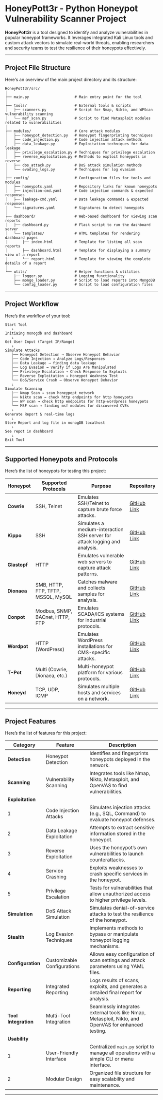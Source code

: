 # HoneyPott3r - Python Honeypot Vulnerability Scanner Project
**HoneyPott3r** is a tool designed to identify and analyze vulnerabilities in popular honeypot frameworks. It leverages integrated Kali Linux tools and custom attack vectors to simulate real-world threats, enabling researchers and security teams to test the resilience of their honeypots effectively.

---

## Project File Structure
Here's an overview of the main project directory and its structure:
```
HoneyPott3r/src/  
│  
├── main.py                     # Main entry point for the tool   
│  
├── tools/                      # External tools & scripts  
│   ├── scanners.py             # Script for Nmap, Nikto, and WPScan vulnerability scanning  
│   └── msf_scan.py             # Script to find Metasploit modules related to vulnerabilities  
│  
├── modules/                    # Core attack modules  
│   ├── honeypot_detection.py   # Honeypot fingerprinting techniques  
│   ├── code_injection.py       # Code injection attack methods  
│   ├── data_leakage.py         # Exploitation techniques for data leakage  
│   ├── privilege_escalation.py # Techniques for privilege escalation  
│   ├── reverse_exploitation.py # Methods to exploit honeypots in reverse  
│   ├── dos_attack.py           # DoS attack simulation methods  
│   └── evading_logs.py         # Techniques for log evasion  
│  
├── config/                     # Configuration files for tools and modules  
│   ├── honeypots.yaml          # Repository links for known honeypots  
│   ├── injection-cmd.yaml      # Code injection commands & expected responses  
│   ├── leakage-cmd.yaml        # Data leakage commands & expected responses  
│   └── signatures.yaml         # Signatures to detect honeypots  
│  
├── dashboard/                  # Web-based dashboard for viewing scan reports  
│   ├── dashboard.py            # Flask script to run the dashboard server  
│   └── templates/              # HTML templates for rendering dashboard pages  
│       ├── index.html          # Template for listing all scan reports  
│       ├── dashboard.html      # Template for displaying a summary view of a report  
│       └── report.html         # Template for viewing the complete details of a report  
│  
└── utils/                      # Helper functions & utilities  
    ├── logger.py               # Logging functionality  
    ├── mongo_loader.py         # Script to load reports into MongoDB  
    └── config_loader.py        # Script to load configuration files  

```
---

## Project Workflow
Here’s the workflow of your tool:
```
Start Tool
   ↓
Initiaing monogdb and dashboard
   ↓
Get User Input (Target IP/Range)
   ↓
Simulate Attacks
   ├── Honeypot Detection → Observe Honeypot Behavior
   ├── Code Injection → Analyze Logs/Responses
   ├── Data Leakage → finding data leakage
   ├── Log Evasion → Verify if Logs Are Manipulated
   ├── Privilege Escalation → Check Response to Exploits
   ├── Reverse Exploitation → Honeypot Weakness Test
   └── DoS/Service Crash → Observe Honeypot Behavior
   ↓
Simulate Scanning
   ├── Nmap Scan → scan honeypopt network
   ├── Nikto scan → check http endpoints for http honeypots
   ├── WP scan → check http endpoints for http-wordpress honeypots
   └── MSF scan → finding msf modules for discovered CVEs
   ↓
Generate Report & real-time logs
   ↓
Store Report and log file in monogDB localhost
   ↓
See repot in dashboard
   ↓
Exit Tool
```
---

## Supported Honeypots and Protocols
Here’s the list of honeypots for testing this project:

| **Honeypot**  | **Supported Protocols**            | **Purpose**                                                                | **Repository**                                            |
|---------------|------------------------------------|----------------------------------------------------------------------------|-----------------------------------------------------------|
| **Cowrie**    | SSH, Telnet                        | Emulates SSH/Telnet to capture brute force attacks.                        | [GitHub Link](https://github.com/cowrie/cowrie)           |
| **Kippo**     | SSH                                | Simulates a medium-interaction SSH server for attack logging and analysis. | [GitHub Link](https://github.com/desaster/kippo)          |
| **Glastopf**  | HTTP                               | Emulates vulnerable web servers to capture attack patterns.                | [GitHub Link](https://github.com/mushorg/glastopf)        |
| **Dionaea**   | SMB, HTTP, FTP, TFTP, MSSQL, MySQL | Catches malware and collects samples for analysis.                         | [GitHub Link](https://github.com/DinoTools/dionaea)       |
| **Conpot**    | Modbus, SNMP, BACnet, HTTP, FTP    | Emulates SCADA/ICS systems for industrial protocols.                       | [GitHub Link](https://github.com/mushorg/conpot)          |
| **Wordpot**   | HTTP (WordPress)                   | Emulates WordPress installations for CMS-specific attacks.                 | [GitHub Link](https://github.com/gbrindisi/wordpot)       |
| **T-Pot**     | Multi (Cowrie, Dionaea, etc.)      | Multi-honeypot platform for various protocols.                             | [GitHub Link](https://github.com/telekom-security/tpotce) |
| **Honeyd**    | TCP, UDP, ICMP                     | Simulates multiple hosts and services on a network.                        | [GitHub Link](https://github.com/DataSoft/Honeyd)         |

---

## Project Features
Here’s the list of features for this project:

| **Category**              | **Feature**                     | **Description**                                                                                     |
|---------------------------|---------------------------------|-----------------------------------------------------------------------------------------------------|
| **Detection**             | Honeypot Detection              | Identifies and fingerprints honeypots deployed in the network.                                      |
| **Scanning**              | Vulnerability Scanning          | Integrates tools like Nmap, Nikto, Metasploit, and OpenVAS to find vulnerabilities.                 |
| **Exploitation**          |                                 |                                                                                                     |
|   1                       | Code Injection Attacks          | Simulates injection attacks (e.g., SQL, Command) to evaluate honeypot defenses.                     |
|   2                       | Data Leakage Exploitation       | Attempts to extract sensitive information stored in the honeypot.                                   |
|   3                       | Reverse Exploitation            | Uses the honeypot’s own vulnerabilities to launch counterattacks.                                   |
|   4                       | Service Crashing                | Exploits weaknesses to crash specific services in the honeypot.                                     |
|   5                       | Privilege Escalation            | Tests for vulnerabilities that allow unauthorized access to higher privilege levels.                |
| **Simulation**            | DoS Attack Simulation           | Simulates denial-of-service attacks to test the resilience of the honeypot.                         |
| **Stealth**               | Log Evasion Techniques          | Implements methods to bypass or manipulate honeypot logging mechanisms.                             |
| **Configuration**         | Customizable Configurations     | Allows easy configuration of scan settings and attack parameters using YAML files.                  |
| **Reporting**             | Integrated Reporting            | Logs results of scans, exploits, and generates a detailed final report for analysis.                |
| **Tool Integration**      | Multi-Tool Integration          | Seamlessly integrates external tools like Nmap, Metasploit, Nikto, and OpenVAS for enhanced testing.|
| **Usability**             |                                 |                                                                                                     |
|   1                       | User-Friendly Interface         | Centralized `main.py` script to manage all operations with a simple CLI or menu interface.          |
|   2                       | Modular Design                  | Organized file structure for easy scalability and maintenance.                                      |

---

